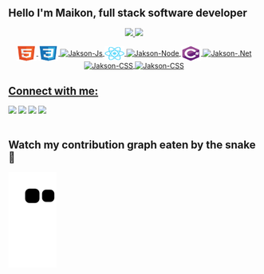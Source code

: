 ## Hello I'm Maikon, full stack software developer

<div align="center">
  <a href="https://github.com/jakson011">
  <img height="150em" src="https://github-readme-stats.vercel.app/api?username=jakson011&show_icons=true&theme=radical&include_all_commits=true&count_private=true"/>
  <img height="150em" src="https://github-readme-stats.vercel.app/api/top-langs/?username=jakson011&layout=compact&langs_count=7&theme=radical"/>
</div>

<div style="display: inline_block" align="center"><br>
  <img align="center" alt="Jakson-HTML" height="30" width="40" src="https://raw.githubusercontent.com/devicons/devicon/master/icons/html5/html5-original.svg">
  <img align="center" alt="Jakson-CSS" height="30" width="40" src="https://raw.githubusercontent.com/devicons/devicon/master/icons/css3/css3-original.svg">
  <img align="center" alt="Jakson-Js" height="30" width="40" src="https://cdn.jsdelivr.net/gh/devicons/devicon/icons/javascript/javascript-original.svg">
  <img align="center" alt="Jakson-React" height="30" width="40" src="https://raw.githubusercontent.com/devicons/devicon/master/icons/react/react-original.svg">
  <img align="center" alt="Jakson-Node" height="30" width="40" src="https://cdn.jsdelivr.net/gh/devicons/devicon/icons/nodejs/nodejs-original.svg">
  <img align="center" alt="Jakson-Csharp" height="30" width="40" src="https://raw.githubusercontent.com/devicons/devicon/master/icons/csharp/csharp-original.svg">
  <img align="center" alt="Jakson-.Net" height="30" width="40" src="https://cdn.jsdelivr.net/gh/devicons/devicon/icons/dotnetcore/dotnetcore-original.svg">
  <img align="center" alt="Jakson-CSS" height="30" width="40" src="https://cdn.jsdelivr.net/gh/devicons/devicon/icons/mysql/mysql-original.svg">
  <img align="center" alt="Jakson-CSS" height="30" width="40" src="https://cdn.jsdelivr.net/gh/devicons/devicon/icons/microsoftsqlserver/microsoftsqlserver-plain.svg">
</div>

## Connect with me:

  <div> 
  <a href="https://www.linkedin.com/in/maikonjakson-fs11/" target="_blank"><img src="https://img.shields.io/badge/-LinkedIn-%230077B5?style=for-the-badge&logo=linkedin&logoColor=white" target="_blank"></a> 
  <a href="https://mj-fullstackdeveloper.netlify.app/" target="_blank"><img src="https://img.shields.io/badge/Portfólio-9146FF?style=for-the-badge&logo=portfolio&logoColor=white" target="_blank"></a>
      <a href="https://instagram.com/maikonjakson_oficial" target="_blank"><img src="https://img.shields.io/badge/-Instagram-%23E4405F?style=for-the-badge&logo=instagram&logoColor=white" target="_blank"></a>
  <a href = "mjakson.pb11@gmail.com"><img src="https://img.shields.io/badge/-Gmail-FF0000?style=for-the-badge&logo=gmail&logoColor=white" target="_blank"></a>
</div>
 
<br/>
  
## Watch my contribution graph eaten by the snake🐍
![snake gif](https://github.com/jakson011/jakson011/blob/output/github-contribution-grid-snake.svg)

